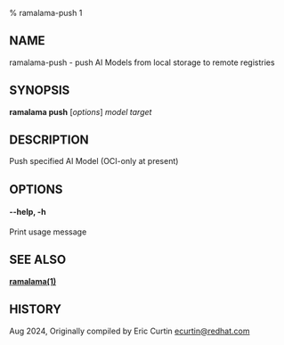 % ramalama-push 1

## NAME
ramalama\-push - push AI Models from local storage to remote registries

## SYNOPSIS
**ramalama push** [*options*] *model* *target*

## DESCRIPTION
Push specified AI Model (OCI-only at present)

## OPTIONS

#### **--help**, **-h**
Print usage message

## SEE ALSO
**[ramalama(1)](ramalama.1.md)**

## HISTORY
Aug 2024, Originally compiled by Eric Curtin <ecurtin@redhat.com>

